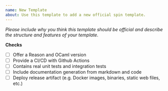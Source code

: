 ```yaml
---
name: New Template
about: Use this template to add a new official spin template.
---
```


<em>Please include why you think this template should be official and describe the structure and features of your template.</em>

**Checks**

- [ ] Offer a Reason and OCaml version
- [ ] Provide a CI/CD with Github Actions
- [ ] Contains real unit tests and integration tests
- [ ] Include documentation generation from markdown and code
- [ ] Deploy release artifact (e.g. Docker images, binaries, static web files, etc.)
